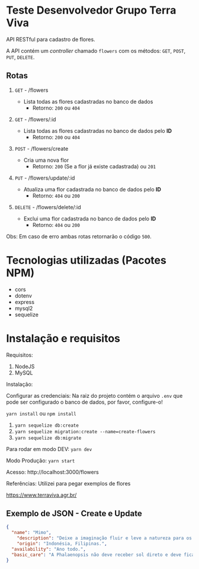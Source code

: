 # Teste Desenvolvedor Grupo Terra Viva

API RESTful para cadastro de flores.

A API contém um _controller_ chamado `flowers` com os métodos: `GET`, `POST`, `PUT`, `DELETE`.

## Rotas

1. `GET` - /flowers

   - Lista todas as flores cadastradas no banco de dados
     - Retorno: `200` ou `404`

2. `GET` - /flowers/:id

   - Lista todas as flores cadastradas no banco de dados pelo **ID**
     - Retorno: `200` ou `404`

3. `POST` - /flowers/create

   - Cria uma nova flor
     - Retorno: `200` (Se a flor já existe cadastrada) ou `201`

4. `PUT` - /flowers/update/:id

   - Atualiza uma flor cadastrada no banco de dados pelo **ID**
     - Retorno: `404` ou `200`

5. `DELETE` - /flowers/delete/:id
   - Exclui uma flor cadastrada no banco de dados pelo **ID**
     - Retorno: `404` ou `200`

Obs: Em caso de erro ambas rotas retornarão o código `500`.

# Tecnologias utilizadas (Pacotes NPM)

- cors
- dotenv
- express
- mysql2
- sequelize

# Instalação e requisitos

Requisitos:

1. NodeJS
2. MySQL

Instalação:

Configurar as credenciais:
Na raiz do projeto contém o arquivo `.env` que pode ser configurado o banco de dados, por favor, configure-o!

`yarn install` ou `npm install`

1. `yarn sequelize db:create`
2. `yarn sequelize migration:create --name=create-flowers`
3. `yarn sequelize db:migrate`

Para rodar em modo DEV:
`yarn dev`

Modo Produção:
`yarn start`

Acesso: http://localhost:3000/flowers

Referências:
Utilizei para pegar exemplos de flores

https://www.terraviva.agr.br/

## Exemplo de JSON - Create e Update

```JSON
{
  "name": "Mimo",
	"description": "Deixe a imaginação fluir e leve a natureza para os lugares mais inusitados. A Orquídea Mimo Terra Viva é uma maneira divertida e diferente de levar a natureza para dentro de qualquer ambiente, onde “arranjos florais” assumem um significado totalmente novo. as Orquídeas Mimo são plantas do tamanho mais compacto em uma diversidade de cores para todos os gostos, que acompanham um vaso magnético, de cores contemporâneas (verde, rosa ou azul), os quais podem ser grudadas em qualquer superfície metálica. Uma grande tendência e solução para apartamento e escritórios, que estão cada vez menores ou simplesmente para quem estiver procurando uma decoração criativa ou um presente original e inusitado.",
	"origin": "Indonésia, Filipinas.",
  "availability": "Ano todo.",
  "basic_care": "A Phalaenopsis não deve receber sol direto e deve ficar em ambiente bem iluminado e ventilado. É necessário irrigar uma vez por semana com um pouco de água na raiz e não deixar água acumulada no vazinho, para não apodrecer a raiz.  A adubação deve ser feita uma vez ao mês utilizando N:P:K=20:20:20 ou 10:10:10, seguindo as orientações do fabricante. A Phalaenopsis pode ser cultivada em vaso ou amarrada em árvores. Após a queda de todas as flores, cortar as hastes 3 a 5 cm da sua base."
}

```
